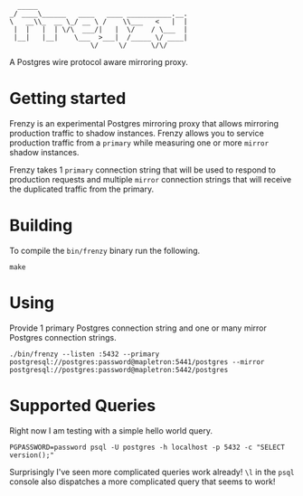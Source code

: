 ```
  _____                                     
_/ ____\______   ____   ____ ___________.__.
\   __\\_  __ \_/ __ \ /    \\___   <   |  |
 |  |   |  | \/\  ___/|   |  \/    / \___  |
 |__|   |__|    \___  >___|  /_____ \/ ____|
                    \/     \/      \/\/     
```

A Postgres wire protocol aware mirroring proxy.

# Getting started
Frenzy is an experimental Postgres mirroring proxy that allows mirroring production traffic to shadow instances. Frenzy allows you to service production traffic from a `primary` while measuring one or more `mirror` shadow instances.

Frenzy takes 1 `primary` connection string that will be used to respond to production requests and multiple `mirror` connection strings that will receive the duplicated traffic from the primary.

# Building
To compile the `bin/frenzy` binary run the following.
```
make
```

# Using
Provide 1 primary Postgres connection string and one or many mirror Postgres connection strings.
```
./bin/frenzy --listen :5432 --primary postgresql://postgres:password@mapletron:5441/postgres --mirror postgresql://postgres:password@mapletron:5442/postgres
```

# Supported Queries
Right now I am testing with a simple hello world query.
```
PGPASSWORD=password psql -U postgres -h localhost -p 5432 -c "SELECT version();"
```
Surprisingly I've seen more complicated queries work already! `\l` in the `psql` console also dispatches a more complicated query that seems to work!
